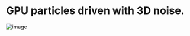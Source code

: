 # GPU particles driven with 3D noise.

![image](https://github.com/lightest/gpuparticles/assets/2725889/64da37ef-e051-4496-8aaa-cf252c1d1783)





